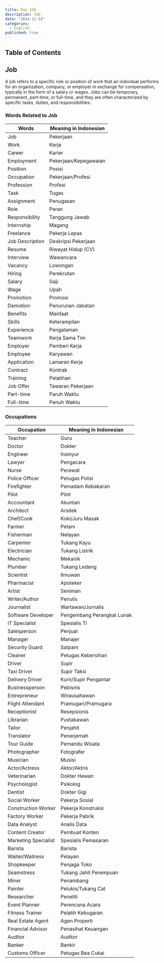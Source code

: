 ```yaml
---
title: Day 138
description: Job
date: "2024-11-14"
categories:
  - English
published: true
---
```


## Table of Contents

## Job

A job refers to a specific role or position of work that an individual performs for an organization, company, or employer in exchange for compensation, typically in the form of a salary or wages. Jobs can be temporary, permanent, part-time, or full-time, and they are often characterized by specific tasks, duties, and responsibilities.

### Words Related to Job

| Words           | Meaning in Indonesian |
| --------------- | --------------------- |
| Job             | Pekerjaan             |
| Work            | Kerja                 |
| Career          | Karier                |
| Employment      | Pekerjaan/Kepegawaian |
| Position        | Posisi                |
| Occupation      | Pekerjaan/Profesi     |
| Profession      | Profesi               |
| Task            | Tugas                 |
| Assignment      | Penugasan             |
| Role            | Peran                 |
| Responsibility  | Tanggung Jawab        |
| Internship      | Magang                |
| Freelance       | Pekerja Lepas         |
| Job Description | Deskripsi Pekerjaan   |
| Resume          | Riwayat Hidup (CV)    |
| Interview       | Wawancara             |
| Vacancy         | Lowongan              |
| Hiring          | Perekrutan            |
| Salary          | Gaji                  |
| Wage            | Upah                  |
| Promotion       | Promosi               |
| Demotion        | Penurunan Jabatan     |
| Benefits        | Manfaat               |
| Skills          | Keterampilan          |
| Experience      | Pengalaman            |
| Teamwork        | Kerja Sama Tim        |
| Employer        | Pemberi Kerja         |
| Employee        | Karyawan              |
| Application     | Lamaran Kerja         |
| Contract        | Kontrak               |
| Training        | Pelatihan             |
| Job Offer       | Tawaran Pekerjaan     |
| Part-time       | Paruh Waktu           |
| Full-time       | Penuh Waktu           |

### Occupations

| Occupation           | Meaning in Indonesian      |
| -------------------- | -------------------------- |
| Teacher              | Guru                       |
| Doctor               | Dokter                     |
| Engineer             | Insinyur                   |
| Lawyer               | Pengacara                  |
| Nurse                | Perawat                    |
| Police Officer       | Petugas Polisi             |
| Firefighter          | Pemadam Kebakaran          |
| Pilot                | Pilot                      |
| Accountant           | Akuntan                    |
| Architect            | Arsitek                    |
| Chef/Cook            | Koki/Juru Masak            |
| Farmer               | Petani                     |
| Fisherman            | Nelayan                    |
| Carpenter            | Tukang Kayu                |
| Electrician          | Tukang Listrik             |
| Mechanic             | Mekanik                    |
| Plumber              | Tukang Ledeng              |
| Scientist            | Ilmuwan                    |
| Pharmacist           | Apoteker                   |
| Artist               | Seniman                    |
| Writer/Author        | Penulis                    |
| Journalist           | Wartawan/Jurnalis          |
| Software Developer   | Pengembang Perangkat Lunak |
| IT Specialist        | Spesialis TI               |
| Salesperson          | Penjual                    |
| Manager              | Manajer                    |
| Security Guard       | Satpam                     |
| Cleaner              | Petugas Kebersihan         |
| Driver               | Supir                      |
| Taxi Driver          | Supir Taksi                |
| Delivery Driver      | Kurir/Supir Pengantar      |
| Businessperson       | Pebisnis                   |
| Entrepreneur         | Wirausahawan               |
| Flight Attendant     | Pramugari/Pramugara        |
| Receptionist         | Resepsionis                |
| Librarian            | Pustakawan                 |
| Tailor               | Penjahit                   |
| Translator           | Penerjemah                 |
| Tour Guide           | Pemandu Wisata             |
| Photographer         | Fotografer                 |
| Musician             | Musisi                     |
| Actor/Actress        | Aktor/Aktris               |
| Veterinarian         | Dokter Hewan               |
| Psychologist         | Psikolog                   |
| Dentist              | Dokter Gigi                |
| Social Worker        | Pekerja Sosial             |
| Construction Worker  | Pekerja Konstruksi         |
| Factory Worker       | Pekerja Pabrik             |
| Data Analyst         | Analis Data                |
| Content Creator      | Pembuat Konten             |
| Marketing Specialist | Spesialis Pemasaran        |
| Barista              | Barista                    |
| Waiter/Waitress      | Pelayan                    |
| Shopkeeper           | Penjaga Toko               |
| Seamstress           | Tukang Jahit Perempuan     |
| Miner                | Penambang                  |
| Painter              | Pelukis/Tukang Cat         |
| Researcher           | Peneliti                   |
| Event Planner        | Perencana Acara            |
| Fitness Trainer      | Pelatih Kebugaran          |
| Real Estate Agent    | Agen Properti              |
| Financial Advisor    | Penasihat Keuangan         |
| Auditor              | Auditor                    |
| Banker               | Bankir                     |
| Customs Officer      | Petugas Bea Cukai          |
